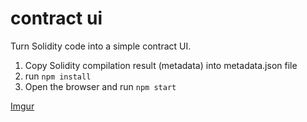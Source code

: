 # contract ui

Turn Solidity code into a simple contract UI.

1. Copy Solidity compilation result (metadata) into metadata.json file
2. run `npm install`
3. Open the browser and run `npm start`

[Imgur](https://i.imgur.com/2zuwpvM.png)
